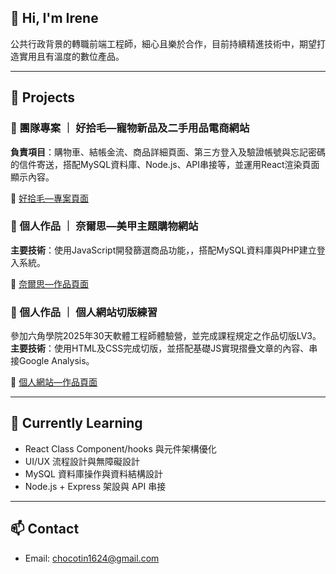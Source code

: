 

<!--
**jia-yiii/jia-yiii** is a ✨ _special_ ✨ repository because its `README.md` (this file) appears on your GitHub profile.

Here are some ideas to get you started:

- 🔭 I’m currently working on ...
- 🌱 I’m currently learning ...
- 👯 I’m looking to collaborate on ...
- 🤔 I’m looking for help with ...
- 💬 Ask me about ...
- 📫 How to reach me: ...
- 😄 Pronouns: ...
- ⚡ Fun fact: ...
-->

## 👋 Hi, I'm Irene

公共行政背景的轉職前端工程師，細心且樂於合作，目前持續精進技術中，期望打造實用且有溫度的數位產品。

---

## 🔧 Projects

### 🐾 團隊專案 ｜ 好拾毛—寵物新品及二手用品電商網站

**負責項目**：購物車、結帳金流、商品詳細頁面、第三方登入及驗證帳號與忘記密碼的信件寄送，搭配MySQL資料庫、Node.js、API串接等，並運用React渲染頁面顯示內容。  

🔗 [好拾毛—專案頁面](https://github.com/jia-yiii/HowSmoat)


### 💅 個人作品 ｜ 奈爾思—美甲主題購物網站

**主要技術**：使用JavaScript開發篩選商品功能，，搭配MySQL資料庫與PHP建立登入系統。

🔗 [奈爾思—作品頁面](https://github.com/jia-yiii/nails)


### 🌟 個人作品 ｜ 個人網站切版練習

參加六角學院2025年30天軟體工程師體驗營，並完成課程規定之作品切版LV3。
**主要技術**：使用HTML及CSS完成切版，並搭配基礎JS實現摺疊文章的內容、串接Google Analysis。

🔗 [個人網站—作品頁面](https://github.com/jia-yiii/personal-website)

---

## 🌱 Currently Learning
- React Class Component/hooks 與元件架構優化
- UI/UX 流程設計與無障礙設計
- MySQL 資料庫操作與資料結構設計  
- Node.js + Express 架設與 API 串接

---

## 📫 Contact
- Email: chocotin1624@gmail.com
